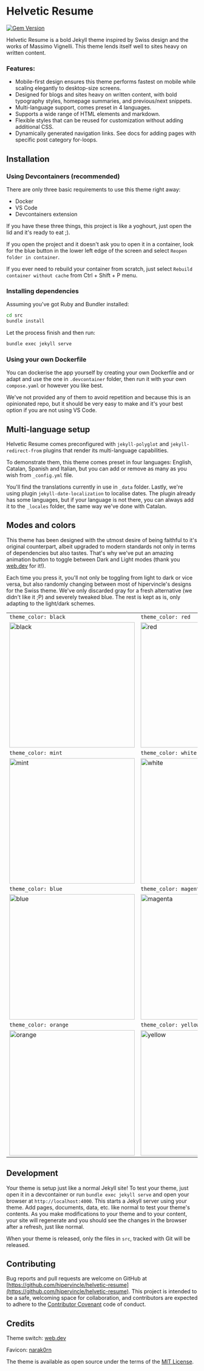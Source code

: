 # Helvetic Resume

[![Gem Version](https://badge.fury.io/rb/helvetic-resume.svg)](https://badge.fury.io/rb/helvetic-resume)

Helvetic Resume is a bold Jekyll theme inspired by Swiss design and the works of Massimo Vignelli. This theme lends itself well to sites heavy on written content.
### Features:
* Mobile-first design ensures this theme performs fastest on mobile while scaling elegantly to desktop-size screens.
* Designed for blogs and sites heavy on written content, with bold typography styles, homepage summaries, and previous/next snippets.
* Multi-language support, comes preset in 4 languages.
* Supports a wide range of HTML elements and markdown.
* Flexible styles that can be reused for customization without adding additional CSS.
* Dynamically generated navigation links. See docs for adding pages with specific post category for-loops.

## Installation

### Using Devcontainers (recommended)
There are only three basic requirements to use this theme right away:
- Docker
- VS Code
- Devcontainers extension

If you have these three things, this project is like a yoghourt, just open the lid and it's ready to eat ;).

If you open the project and it doesn't ask you to open it in a container, look for the blue button in the lower left edge of the screen and select `Reopen folder in container`. 

If you ever need to rebuild your container from scratch, just select `Rebuild container without cache` from Ctrl + Shift + P menu.


### Installing dependencies
Assuming you've got Ruby and Bundler installed: 
```bash
cd src
bundle install
````

Let the process finish and then run:
```bash
bundle exec jekyll serve
```

### Using your own Dockerfile
You can dockerise the app yourself by creating your own Dockerfile and or adapt and use the one in `.devcontainer` folder, then run it with your own `compose.yaml` or however you like best. 

We've not provided any of them to avoid repetition and because this is an opinionated repo, but it should be very easy to make and it's your best option if you are not using VS Code.

## Multi-language setup

Helvetic Resume comes preconfigured with `jekyll-polyglot` and `jekyll-redirect-from` plugins that render its multi-language capabilities. 

To demonstrate them, this theme comes preset in four languages: English, Catalan, Spanish and Italian, but you can add or remove as many as you wish from `_config.yml` file.

You'll find the translations currently in use in `_data` folder. Lastly, we're using plugin `jekyll-date-localization` to localise dates. The plugin already has some languages, but if your language is not there, you can always add it to the `_locales` folder, the same way we've done with Catalan.

## Modes and colors

This theme has been designed with the utmost desire of being faithful to it's original counterpart, albeit upgraded to modern standards not only in terms of dependencies but also tastes. 
That's why we've put an amazing animation button to toggle between Dark and Light modes (thank you [web.dev](https://web.dev/patterns/theming/theme-switch) for it!). 

Each time you press it, you'll not only be toggling from light to dark or vice versa, but also randomly changing between most of hipervincle's designs for the Swiss theme. We've only discarded gray for a fresh alternative (we didn't like it ;P) and severely tweaked blue. The rest is kept as is, only adapting to the light/dark schemes. 

|                                                                                                                                          |                                                                                                                                          |
|:-----------------------------------------------------------------------------------------------------------------------------------------|:-----------------------------------------------------------------------------------------------------------------------------------------|
| `theme_color: black`                                                                                                                     | `theme_color: red`                                                                                                                       |
| <img width="330" alt="black" src="./src/assets/images/theme_black.png">  | <img width="330" alt="red" src="./src/assets/images/theme_red.png">    |
| `theme_color: mint`                                                                                                                     | `theme_color: white`                                                                                                                      |
| <img width="330" alt="mint" src="./src/assets/images/theme_mint.png">  | <img width="330" alt="white" src="./src/assets/images/theme_white.png">   |
| `theme_color: blue`                                                                                                                      | `theme_color: magenta`                                                                                                                      |
| <img width="330" alt="blue" src="./src/assets/images/theme_blue.png">   | <img width="330" alt="magenta" src="./src/assets/images/theme_magenta.png">   |
| `theme_color: orange`                                                                                                                    | `theme_color: yellow`                                                                                                                    |
| <img width="330" alt="orange" src="./src/assets/images/theme_orange.png"> | <img width="330" alt="yellow" src="./src/assets/images/theme_yellow.png"> |



## Development

Your theme is setup just like a normal Jekyll site! To test your theme, just open it in a devcontainer or run `bundle exec jekyll serve` and open your browser at `http://localhost:4000`. This starts a Jekyll server using your theme. Add pages, documents, data, etc. like normal to test your theme's contents. As you make modifications to your theme and to your content, your site will regenerate and you should see the changes in the browser after a refresh, just like normal.

When your theme is released, only the files in `src`, tracked with Git will be released.

## Contributing

Bug reports and pull requests are welcome on GitHub at [https://github.com/hipervincle/helvetic-resume](https://github.com/hipervincle/helvetic-resume). This project is intended to be a safe, welcoming space for collaboration, and contributors are expected to adhere to the [Contributor Covenant](http://contributor-covenant.org) code of conduct.

## Credits

Theme switch: [web.dev](https://web.dev/patterns/theming/theme-switch)

Favicon: [narak0rn](https://www.flaticon.com/free-icons/swiss-army-knife)

The theme is available as open source under the terms of the [MIT License](http://opensource.org/licenses/MIT).
